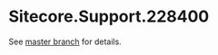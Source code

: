# Sitecore.Support.228400

See [master branch](https://github.com/sitecoresupport/Sitecore.Support.228400) for details.